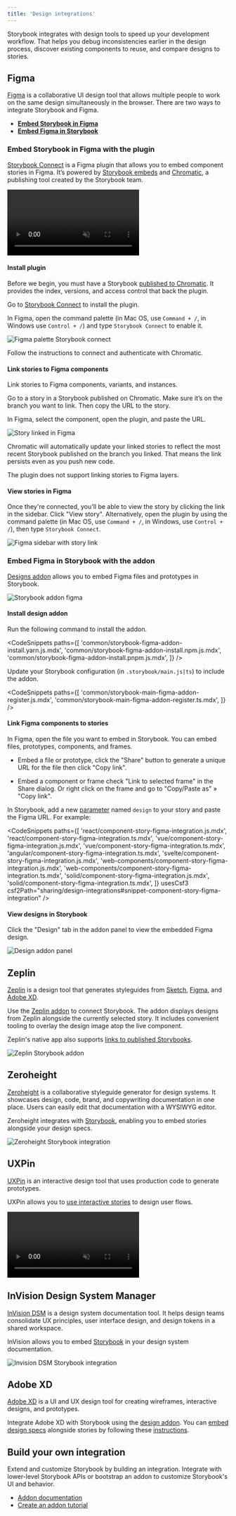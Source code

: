 ```yaml
---
title: 'Design integrations'
---
```


Storybook integrates with design tools to speed up your development workflow. That helps you debug inconsistencies earlier in the design process, discover existing components to reuse, and compare designs to stories.

## Figma

[Figma](https://www.figma.com/) is a collaborative UI design tool that allows multiple people to work on the same design simultaneously in the browser. There are two ways to integrate Storybook and Figma.

- [**Embed Storybook in Figma**](#embed-storybook-in-figma-with-the-plugin)
- [**Embed Figma in Storybook**](#embed-figma-in-storybook-with-the-addon)

### Embed Storybook in Figma with the plugin

[Storybook Connect](https://www.figma.com/community/plugin/1056265616080331589/Storybook-Connect) is a Figma plugin that allows you to embed component stories in Figma. It’s powered by [Storybook embeds](./embed.md) and [Chromatic](https://www.chromatic.com/?utm_source=storybook_website&utm_medium=link&utm_campaign=storybook), a publishing tool created by the Storybook team.

<video autoPlay muted playsInline loop>
  <source src="figma-plugin-open-story.mp4" type="video/mp4" />
</video>

#### Install plugin

Before we begin, you must have a Storybook [published to Chromatic](./publish-storybook.md#publish-storybook-with-chromatic). It provides the index, versions, and access control that back the plugin.

Go to [Storybook Connect](https://www.figma.com/community/plugin/1056265616080331589/Storybook-Connect) to install the plugin.

In Figma, open the command palette (in Mac OS, use `Command + /`, in Windows use `Control + /`) and type `Storybook Connect` to enable it.

![Figma palette Storybook connect](./figma-plugin-open-in-figma.png)

Follow the instructions to connect and authenticate with Chromatic.

#### Link stories to Figma components

Link stories to Figma components, variants, and instances.

Go to a story in a Storybook published on Chromatic. Make sure it’s on the branch you want to link. Then copy the URL to the story.

In Figma, select the component, open the plugin, and paste the URL.

![Story linked in Figma](./figma-plugin-paste-url.png)

Chromatic will automatically update your linked stories to reflect the most recent Storybook published on the branch you linked. That means the link persists even as you push new code.

<Callout variant="info" icon="💡">

The plugin does not support linking stories to Figma layers.

</Callout>

#### View stories in Figma

Once they're connected, you'll be able to view the story by clicking the link in the sidebar. Click "View story". Alternatively, open the plugin by using the command palette (in Mac OS, use `Command + /`, in Windows, use `Control + /`), then type `Storybook Connect`.

![Figma sidebar with story link](./figma-plugin-sidebar.png)

### Embed Figma in Storybook with the addon

[Designs addon](https://storybook.js.org/addons/@storybook/addon-designs) allows you to embed Figma files and prototypes in Storybook.

![Storybook addon figma](./storybook-figma-addon.png)

#### Install design addon

Run the following command to install the addon.

<CodeSnippets
paths={[
'common/storybook-figma-addon-install.yarn.js.mdx',
'common/storybook-figma-addon-install.npm.js.mdx',
'common/storybook-figma-addon-install.pnpm.js.mdx',
]}
/>

Update your Storybook configuration (in `.storybook/main.js|ts`) to include the addon.

<CodeSnippets
paths={[
'common/storybook-main-figma-addon-register.js.mdx',
'common/storybook-main-figma-addon-register.ts.mdx',
]}
/>

#### Link Figma components to stories

In Figma, open the file you want to embed in Storybook. You can embed files, prototypes, components, and frames.

- Embed a file or prototype, click the "Share" button to generate a unique URL for the file then click "Copy link".

- Embed a component or frame check "Link to selected frame" in the Share dialog. Or right click on the frame and go to "Copy/Paste as" » "Copy link".

In Storybook, add a new [parameter](../writing-stories/parameters.md) named `design` to your story and paste the Figma URL. For example:

<CodeSnippets
paths={[
'react/component-story-figma-integration.js.mdx',
'react/component-story-figma-integration.ts.mdx',
'vue/component-story-figma-integration.js.mdx',
'vue/component-story-figma-integration.ts.mdx',
'angular/component-story-figma-integration.ts.mdx',
'svelte/component-story-figma-integration.js.mdx',
'web-components/component-story-figma-integration.js.mdx',
'web-components/component-story-figma-integration.ts.mdx',
'solid/component-story-figma-integration.js.mdx',
'solid/component-story-figma-integration.ts.mdx',
]}
usesCsf3
csf2Path="sharing/design-integrations#snippet-component-story-figma-integration"
/>

#### View designs in Storybook

Click the "Design" tab in the addon panel to view the embedded Figma design.

![Design addon panel](./design-addon-panel.png)

## Zeplin

[Zeplin](https://zeplin.io/) is a design tool that generates styleguides from [Sketch](https://www.sketch.com/), [Figma](https://www.figma.com/), and [Adobe XD](https://www.adobe.com/products/xd.html).

Use the [Zeplin addon](https://storybook.js.org/addons/storybook-zeplin) to connect Storybook. The addon displays designs from Zeplin alongside the currently selected story. It includes convenient tooling to overlay the design image atop the live component.

Zeplin's native app also supports [links to published Storybooks](https://support.zeplin.io/en/articles/5674596-connecting-your-storybook-instance-with-zeplin).

![Zeplin Storybook addon](./storybook-zeplin-addon.png)

## Zeroheight

[Zeroheight](https://zeroheight.com/) is a collaborative styleguide generator for design systems. It showcases design, code, brand, and copywriting documentation in one place. Users can easily edit that documentation with a WYSIWYG editor.

Zeroheight integrates with [Storybook](https://zeroheight.com/3xlwst8/p/507ba7-storybook), enabling you to embed stories alongside your design specs.

![Zeroheight Storybook integration](./storybook-zeroheight.gif)

## UXPin

[UXPin](https://www.uxpin.com/) is an interactive design tool that uses production code to generate prototypes.

UXPin allows you to [use interactive stories](https://www.uxpin.com/docs/merge/storybook-integration/) to design user flows.

<video autoPlay muted playsInline loop>
  <source
    src="storybook-uxpin.mp4"
    type="video/mp4"
  />
</video>

## InVision Design System Manager

[InVision DSM](https://www.invisionapp.com/design-system-manager) is a design system documentation tool. It helps design teams consolidate UX principles, user interface design, and design tokens in a shared workspace.

InVision allows you to embed [Storybook](https://support.invisionapp.com/hc/en-us/articles/360028388192-Publishing-Storybook-to-DSM) in your design system documentation.

![Invision DSM Storybook integration](./storybook-invision-dsm.gif)

## Adobe XD

[Adobe XD](https://www.adobe.com/products/xd.html) is a UI and UX design tool for creating wireframes, interactive designs, and prototypes.

Integrate Adobe XD with Storybook using the [design addon](https://storybook.js.org/addons/storybook-addon-designs/). You can [embed design specs](https://helpx.adobe.com/xd/help/publish-design-specs.html) alongside stories by following these [instructions](https://pocka.github.io/storybook-addon-designs/?path=/story/docs-iframe-readme--page).

## Build your own integration

Extend and customize Storybook by building an integration. Integrate with lower-level Storybook APIs or bootstrap an addon to customize Storybook's UI and behavior.

- [Addon documentation](../addons/index.md)
- [Create an addon tutorial](https://storybook.js.org/tutorials/create-an-addon/)
